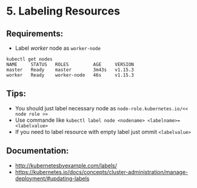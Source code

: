 # 5. Labeling Resources

## Requirements:
- Label *worker* node as `worker-node`

```
kubectl get nodes
NAME     STATUS   ROLES         AGE     VERSION
master   Ready    master        3m43s   v1.15.3
worker   Ready    worker-node   46s     v1.15.3
```

## Tips:
- You should just label necessary node as `node-role.kubernetes.io/<< node role >>`
- Use commande like `kubectl label node <nodename> <labelname>=<labelvalue>`
- If you need to label resource with empty label just ommit `<labelvalue>`

## Documentation:
- http://kubernetesbyexample.com/labels/
- https://kubernetes.io/docs/concepts/cluster-administration/manage-deployment/#updating-labels
